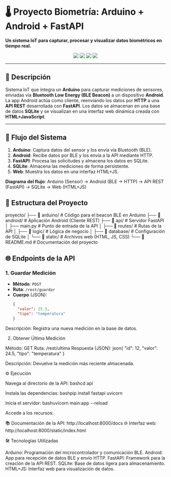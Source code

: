 # 🌡️ Proyecto Biometría: Arduino + Android + FastAPI

**Un sistema IoT para capturar, procesar y visualizar datos biométricos en tiempo real.**

<p align="center">
  <img src="https://img.shields.io/badge/Arduino-00979D?style=flat&logo=arduino&logoColor=white" />
  <img src="https://img.shields.io/badge/Android-3DDC84?style=flat&logo=android&logoColor=white" />
  <img src="https://img.shields.io/badge/FastAPI-009688?style=flat&logo=fastapi&logoColor=white" />
  <img src="https://img.shields.io/badge/SQLite-003B57?style=flat&logo=sqlite&logoColor=white" />
</p>

---

## 📝 Descripción

Sistema IoT que integra un **Arduino** para capturar mediciones de sensores, enviadas vía **Bluetooth Low Energy (BLE Beacon)** a un dispositivo **Android**. La app Android actúa como cliente, reenviando los datos por **HTTP** a una **API REST** desarrollada con **FastAPI**. Los datos se almacenan en una base de datos **SQLite** y se visualizan en una interfaz web dinámica creada con **HTML+JavaScript**.

---

## 🚀 Flujo del Sistema

1. **Arduino**: Captura datos del sensor y los envía vía Bluetooth (BLE).
2. **Android**: Recibe datos por BLE y los envía a la API mediante HTTP.
3. **FastAPI**: Procesa las solicitudes y almacena los datos en SQLite.
4. **SQLite**: Almacena las mediciones de forma persistente.
5. **Web**: Muestra los datos en una interfaz HTML+JS.

**Diagrama del flujo**:
Arduino (Sensor) → Android (BLE → HTTP) → API REST (FastAPI) → SQLite → Web (HTML+JS)

## 📂 Estructura del Proyecto
proyecto/
├── 📁 arduino/         # Código para el beacon BLE en Arduino
├── 📁 android/         # Aplicación Android (Cliente REST)
├── 📁 api/             # Servidor FastAPI
│   ├── main.py         # Punto de entrada de la API
│   ├── 📁 routes/      # Rutas de la API
│   ├── 📁 logic/       # Lógica de negocio
│   ├── 📁 database/    # Configuración de SQLite
│   └── 📁 static/      # Archivos web (HTML, JS, CSS)
└── 📜 README.md        # Documentación del proyecto

## 🌐 Endpoints de la API

### 1. Guardar Medición
- **Método**: `POST`
- **Ruta**: `/rest/guardar`
- **Cuerpo** (JSON):
  ```json
  {
    "valor": 25.3,
    "tipo": "temperatura"
  }

Descripción: Registra una nueva medición en la base de datos.

2. Obtener Última Medición

Método: GET
Ruta: /rest/ultima
Respuesta (JSON):
json{
  "id": 12,
  "valor": 24.5,
  "tipo": "temperatura"
}

Descripción: Devuelve la medición más reciente almacenada.


⚙️ Ejecución

Navega al directorio de la API:
bashcd api

Instala las dependencias:
bashpip install fastapi uvicorn

Inicia el servidor:
bashuvicorn main:app --reload

Accede a los recursos:

📚 Documentación de la API: http://localhost:8000/docs
🌐 Interfaz web: http://localhost:8000/static/index.html




🛠️ Tecnologías Utilizadas

Arduino: Programación del microcontrolador y comunicación BLE.
Android: App para recepción de datos BLE y envío HTTP.
FastAPI: Framework para la creación de la API REST.
SQLite: Base de datos ligera para almacenamiento.
HTML+JS: Interfaz web para visualización de datos.
